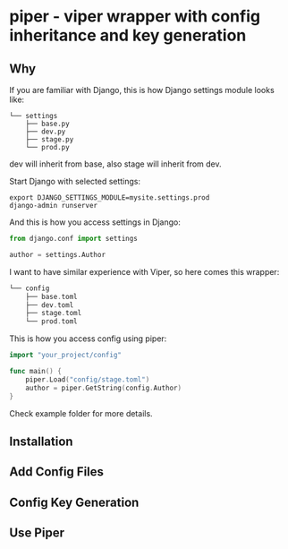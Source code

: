 # piper - viper wrapper with config inheritance and key generation

## Why
If you are familiar with Django, this is how Django settings module looks like:

```console {12-20}
└── settings
    ├── base.py
    ├── dev.py
	├── stage.py
	└── prod.py
```
dev will inherit from base, also stage will inherit from dev.

Start Django with selected settings:
```shell
export DJANGO_SETTINGS_MODULE=mysite.settings.prod
django-admin runserver
```

And this is how you access settings in Django:

```python
from django.conf import settings

author = settings.Author
```

I want to have similar experience with Viper, so here comes this wrapper:

```go
└── config
    ├── base.toml
    ├── dev.toml
	├── stage.toml
	└── prod.toml
```
This is how you access config using piper:

```go
import "your_project/config"

func main() {
	piper.Load("config/stage.toml")
	author = piper.GetString(config.Author)
}
```

Check example folder for more details.

## Installation
## Add Config Files
## Config Key Generation
## Use Piper
